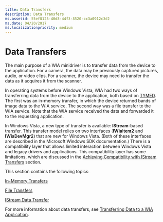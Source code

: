 ```yaml
---
title: Data Transfers
description: Data Transfers
ms.assetid: 55ef8125-40d3-44f3-8520-cc3a0912c3d2
ms.date: 04/20/2017
ms.localizationpriority: medium
---
```


# Data Transfers





The main purpose of a WIA minidriver is to transfer data from the device to the application. For a camera, the data may be previously captured pictures, audio, or video clips. For a scanner, the device may need to transfer the data as it acquires it from the scanner.

In operating systems before Windows Vista, WIA had two ways of transferring data from the device to the application, both based on [TYMED](understanding-tymed.md). The first was an in-memory transfer, in which the device returned bands of image data to the WIA service. The second way was a file transfer to the WIA service. Note that the WIA service received the data and forwarded it to the requesting application.

In Windows Vista, a new type of transfer is available: **IStream**-based transfer. This transfer model relies on two interfaces (**IWiaItem2** and **IWiaDevMgr2**) that are new for Windows Vista. (Both of these interfaces are described in the Microsoft Windows SDK documentation.) There is a compatibility layer that allows limited interaction between Windows Vista and legacy drivers and applications. This compatibility layer has some limitations, which are discussed in the [Achieving Compatibility with IStream Transfers](achieving-compatibility-with-istream-transfers.md) section.

This section contains the following topics:

[In-Memory Transfers](in-memory-transfers.md)

[File Transfers](file-transfers.md)

[IStream Data Transfer](istream-data-transfers.md)

For more information about data transfers, see [Transferring Data to a WIA Application](transferring-data-to-a-wia-application.md).

 

 




